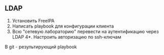 LDAP
------------
1. Установить FreeIPA
2. Написать playbook для конфигурации клиента
3. Всю "сетевую лабораторию" перевести на аутентификацию через LDAP
4*. Настроить авторизацию по ssh-ключам

В git - результирующий playbook

